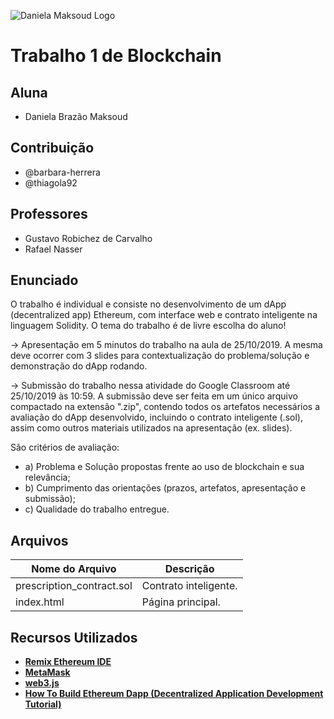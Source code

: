 ![Daniela Maksoud Logo](http://sempregatas.com.br/imagens/Logo.png)

# Trabalho 1 de Blockchain

## Aluna

- Daniela Brazão Maksoud

## Contribuição

- @barbara-herrera
- @thiagola92

## Professores

- Gustavo Robichez de Carvalho
- Rafael Nasser

## Enunciado

O trabalho é individual e consiste no desenvolvimento de um dApp (decentralized app) Ethereum, com interface web e contrato inteligente na linguagem Solidity. O tema do trabalho é de livre escolha do aluno!

-> Apresentação em 5 minutos do trabalho na aula de 25/10/2019. A mesma deve ocorrer com 3 slides para contextualização do problema/solução e demonstração do dApp rodando. 

-> Submissão do trabalho nessa atividade do Google Classroom até 25/10/2019 às 10:59. A submissão deve ser feita em um único arquivo compactado na extensão ".zip", contendo todos os artefatos necessários a avaliação do dApp desenvolvido, incluindo o contrato inteligente (.sol), assim como outros materiais utilizados na apresentação (ex. slides).

São critérios de avaliação: 
- a) Problema e Solução propostas frente ao uso de blockchain e sua relevância;
- b) Cumprimento das orientações (prazos, artefatos, apresentação e submissão);
- c) Qualidade do trabalho entregue.

## Arquivos

| Nome do Arquivo | Descrição |
| ------------- | ------------- |
| prescription_contract.sol  | Contrato inteligente. |
| index.html | Página principal.  |

## Recursos Utilizados

- **[Remix Ethereum IDE](https://remix.ethereum.org/)**
- **[MetaMask](https://metamask.io/)**
- **[web3.js](https://web3js.readthedocs.io/)**
- **[How To Build Ethereum Dapp (Decentralized Application Development Tutorial)](https://www.youtube.com/watch?v=3681ZYbDSSk&feature=youtu.be)**
